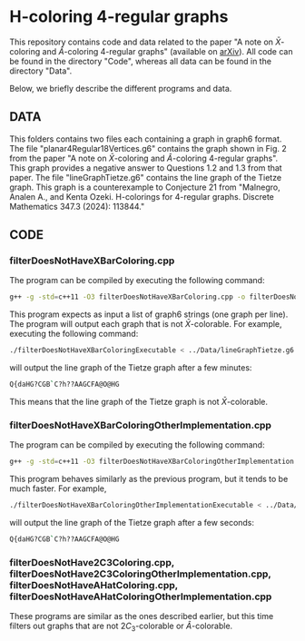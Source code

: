 # H-coloring 4-regular graphs

This repository contains code and data related to the paper "A note on $\bar{X}$-coloring and $\hat{A}$-coloring 4-regular graphs" (available on [arXiv](https://arxiv.org/abs/2401.05510)). All code can be found in the directory "Code", whereas all data can be found in the directory "Data".

Below, we briefly describe the different programs and data.

## DATA
This folders contains two files each containing a graph in graph6 format. The file "planar4Regular18Vertices.g6" contains the graph shown in Fig. 2 from the paper "A note on $\bar{X}$-coloring and $\hat{A}$-coloring 4-regular graphs". This graph provides a negative answer to Questions 1.2 and 1.3 from that paper. The file "lineGraphTietze.g6" contains the line graph of the Tietze graph. This graph is a counterexample to Conjecture 21 from "Malnegro, Analen A., and Kenta Ozeki. H-colorings for 4-regular graphs. Discrete Mathematics 347.3 (2024): 113844."

## CODE

### filterDoesNotHaveXBarColoring.cpp

The program can be compiled by executing the following command:
```bash
g++ -g -std=c++11 -O3 filterDoesNotHaveXBarColoring.cpp -o filterDoesNotHaveXBarColoringExecutable
```

This program expects as input a list of graph6 strings (one graph per line). The program will output each graph that is not $\bar{X}$-colorable.
For example, executing the following command:

```bash
./filterDoesNotHaveXBarColoringExecutable < ../Data/lineGraphTietze.g6 
```
 will output the line graph of the Tietze graph after a few minutes:

```bash
Q{daHG?CGB`C?h??AAGCFA@O@HG
```

This means that the line graph of the Tietze graph is not $\bar{X}$-colorable.

### filterDoesNotHaveXBarColoringOtherImplementation.cpp

The program can be compiled by executing the following command:
```bash
g++ -g -std=c++11 -O3 filterDoesNotHaveXBarColoringOtherImplementation.cpp -o filterDoesNotHaveXBarColoringOtherImplementationExecutable
```

This program behaves similarly as the previous program, but it tends to be much faster. For example,

```bash
./filterDoesNotHaveXBarColoringOtherImplementationExecutable < ../Data/lineGraphTietze.g6
```
 will output the line graph of the Tietze graph after a few seconds:

```bash
Q{daHG?CGB`C?h??AAGCFA@O@HG
```

### filterDoesNotHave2C3Coloring.cpp, filterDoesNotHave2C3ColoringOtherImplementation.cpp, filterDoesNotHaveAHatColoring.cpp, filterDoesNotHaveAHatColoringOtherImplementation.cpp

These programs are similar as the ones described earlier, but this time filters out graphs that are not $2C_3$-colorable or $\hat{A}$-colorable.
